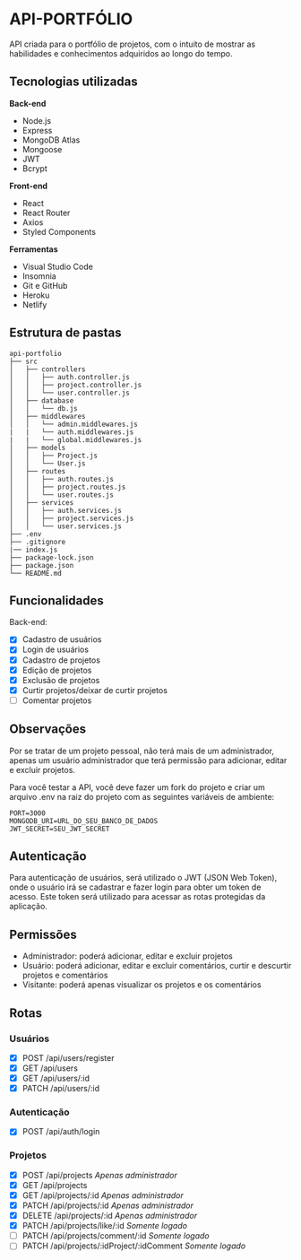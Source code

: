 # API-PORTFÓLIO
API criada para o portfólio de projetos, com o intuito de mostrar as habilidades e conhecimentos adquiridos ao longo do tempo.

## Tecnologias utilizadas

**Back-end**
- Node.js
- Express
- MongoDB Atlas
- Mongoose
- JWT
- Bcrypt

**Front-end**
- React
- React Router
- Axios
- Styled Components

**Ferramentas**
- Visual Studio Code
- Insomnia
- Git e GitHub
- Heroku
- Netlify

## Estrutura de pastas

```
api-portfolio
├── src
│   ├── controllers
│   │   ├── auth.controller.js
│   │   ├── project.controller.js
│   │   └── user.controller.js
│   ├── database
│   │   └── db.js
│   ├── middlewares
│   │   └── admin.middlewares.js
|   |   └── auth.middlewares.js
|   |   └── global.middlewares.js
│   ├── models
│   │   ├── Project.js
│   │   └── User.js
│   ├── routes
│   │   ├── auth.routes.js
│   │   ├── project.routes.js
│   │   └── user.routes.js
│   ├── services
│   │   ├── auth.services.js
│   │   ├── project.services.js
│   │   └── user.services.js
├── .env
├── .gitignore
|── index.js
├── package-lock.json
├── package.json
└── README.md
```

## Funcionalidades

Back-end:
- [x] Cadastro de usuários
- [x] Login de usuários
- [x] Cadastro de projetos
- [x] Edição de projetos
- [x] Exclusão de projetos
- [x] Curtir projetos/deixar de curtir projetos
- [ ] Comentar projetos

## Observações

Por se tratar de um projeto pessoal, não terá mais de um administrador, apenas um usuário administrador que terá permissão para adicionar, editar e excluir projetos.

Para você testar a API, você deve fazer um fork do projeto e criar um arquivo .env na raiz do projeto com as seguintes variáveis de ambiente:

```
PORT=3000
MONGODB_URI=URL_DO_SEU_BANCO_DE_DADOS
JWT_SECRET=SEU_JWT_SECRET
```

## Autenticação

Para autenticação de usuários, será utilizado o JWT (JSON Web Token), onde o usuário irá se cadastrar e fazer login para obter um token de acesso. Este token será utilizado para acessar as rotas protegidas da aplicação.

## Permissões

- Administrador: poderá adicionar, editar e excluir projetos
- Usuário: poderá adicionar, editar e excluir comentários, curtir e descurtir projetos e comentários
- Visitante: poderá apenas visualizar os projetos e os comentários

## Rotas

### Usuários

- [x] POST /api/users/register
- [x] GET /api/users
- [x] GET /api/users/:id
- [x] PATCH /api/users/:id

### Autenticação

- [x] POST /api/auth/login

### Projetos

- [x] POST /api/projects *Apenas administrador*
- [x] GET /api/projects 
- [x] GET /api/projects/:id *Apenas administrador*
- [x] PATCH /api/projects/:id *Apenas administrador*
- [x] DELETE /api/projects/:id *Apenas administrador*
- [x] PATCH /api/projects/like/:id *Somente logado*
- [ ] PATCH /api/projects/comment/:id *Somente logado*
- [ ] PATCH /api/projects/:idProject/:idComment *Somente logado*